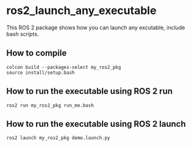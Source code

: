 # ros2_launch_any_executable

This ROS 2 package shows how you can launch any excutable, include bash scripts.

## How to compile

```
colcon build --packages-select my_ros2_pkg
source install/setup.bash
```

## How to run the executable using ROS 2 run

```
ros2 run my_ros2_pkg run_me.bash
```

## How to run the executable using ROS 2 launch

```
ros2 launch my_ros2_pkg demo.launch.py
```



